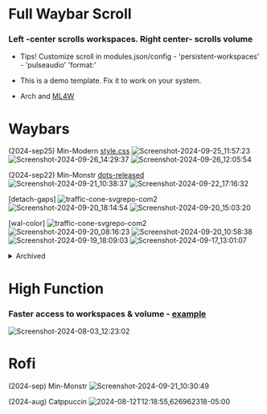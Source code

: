 # Full Waybar Scroll

### Left -center scrolls workspaces. Right center- scrolls volume

  - Tips! Customize scroll in modules.json/config - 'persistent-workspaces' - 'pulseaudio' 'format:'
  
  - This is a demo template. Fix it to work on your system.

  - Arch and [ML4W](https://github.com/mylinuxforwork/dotfiles)
  

# Waybars

(2024-sep25) Min-Modern [style.css](https://github.com/j5onrf/dots/tree/main/waybar/Min-Modern)
![Screenshot-2024-09-25_11:57:23](https://github.com/user-attachments/assets/d4c37518-fe92-4841-84c0-51f421986f61)
![Screenshot-2024-09-26_14:29:37](https://github.com/user-attachments/assets/baf1a67f-cab0-4bf9-ba91-46e6c2b6f48e)
![Screenshot-2024-09-26_12:05:54](https://github.com/user-attachments/assets/e9f4bf49-c214-4fd4-8940-ae2ce1943447)

(2024-sep22) Min-Monstr [dots-released](https://github.com/j5onrf/dots/tree/main/waybar/Min-Monstr)
![Screenshot-2024-09-21_10:38:37](https://github.com/user-attachments/assets/a7af54b7-3288-4c38-8272-f217c2a3921d)
![Screenshot-2024-09-22_17:16:32](https://github.com/user-attachments/assets/2d673ff2-6801-4b40-a18b-cd171a85e8f9)

[detach-gaps] ![traffic-cone-svgrepo-com2](https://github.com/user-attachments/assets/d78a40f2-f7e9-4346-a912-d9dc35bf67e7)
![Screenshot-2024-09-20_18:14:54](https://github.com/user-attachments/assets/261bacc3-a4e3-491f-ab18-c1fdbb2c19ee)
![Screenshot-2024-09-20_15:03:20](https://github.com/user-attachments/assets/2d3b9bb9-a512-4373-b6c5-678fa83e6123)

[wal-color] ![traffic-cone-svgrepo-com2](https://github.com/user-attachments/assets/d78a40f2-f7e9-4346-a912-d9dc35bf67e7)
![Screenshot-2024-09-20_08:16:23](https://github.com/user-attachments/assets/2e9778b3-1120-455f-9ff4-f24d0c2ed028)
![Screenshot-2024-09-20_10:58:38](https://github.com/user-attachments/assets/b3fe7f93-ce44-4ed6-9ea2-b27e0343e4fa)
![Screenshot-2024-09-19_18:09:03](https://github.com/user-attachments/assets/939ca647-65aa-4e75-bda9-5d8b60e1923b)
![Screenshot-2024-09-17_13:01:07](https://github.com/user-attachments/assets/06201541-e366-4931-a375-f4a2772a3c14)

<details><summary>Archived</summary>
<p>
  
[EverForest-theme-jakool][beuuty-theme] ![traffic-cone-svgrepo-com2](https://github.com/user-attachments/assets/d78a40f2-f7e9-4346-a912-d9dc35bf67e7)
![Screenshot-2024-09-12_11:58:15](https://github.com/user-attachments/assets/833b2057-b8da-4fd7-9594-bdb1a3cc633b)
[ml4w-min-j5][rubik-font] (2024-sep) [dots-released](https://github.com/j5onrf/dots/tree/main/waybar/ml4w-min-j5)
![Screenshot-2024-09-13_08:04:12](https://github.com/user-attachments/assets/f48a4b73-7ac4-41b3-8639-388769214b29)
[gnome-extention-power]
![Screenshot-2024-09-14_07:49:163](https://github.com/user-attachments/assets/8b03d066-3c46-41dc-84d5-7b119fd36071)
[minimal-plus-function][group-sliders]
![minimal-plus-function](https://github.com/user-attachments/assets/4a129265-c715-4909-a86a-911fa3adcf10)
["hyprland/workspaces#rw" icons rewrite from] [Jakoolit dots](https://github.com/JaKooLit/Hyprland-Dots/blob/main/config/waybar/modules)
![Screenshot-2024-09-09_11:20:01](https://github.com/user-attachments/assets/54fa7009-d4e5-4306-845e-66c29e5c5067)
[pywal color][group tray]
![Screenshot-2024-08-26_09:39:40](https://github.com/user-attachments/assets/3a5e4dd4-a12a-4454-a129-bfe73fc3f463)
[minimal ml4w modified]
![Screenshot-2024-08-23_18:51:27](https://github.com/user-attachments/assets/bee06be7-83f7-4c1e-9334-23f4cf49b3f8)
[my setup] (2024-aug)
![Screenshot-2024-08-28_12:23:10](https://github.com/user-attachments/assets/1edde73e-5fd1-4b13-8d80-d4cd0fc56930)
![Screenshot-2024-08-27_22:04:03](https://github.com/user-attachments/assets/cb191c9c-8e8e-4323-94dc-807e4f66da75)
![Screenshot-2024-09-11_18:07:40](https://github.com/user-attachments/assets/64af88fb-0ce1-412b-8792-e6cc447583a1)

</p>
</details>

# High Function
### Faster access to workspaces & volume - [example](https://github.com/j5onrf/dots/tree/main/waybar/example-full-waybar-scroll)
![Screenshot-2024-08-03_12:23:02](https://github.com/user-attachments/assets/fdfdf859-65ba-4302-b2af-4a49fe05ae1d)

# Rofi 
(2024-sep) Min-Monstr
![Screenshot-2024-09-21_10:30:49](https://github.com/user-attachments/assets/8a225388-a003-44b7-9ac0-baa429c713f5)


(2024-aug) Catppuccin
![2024-08-12T12:18:55,626962318-05:00](https://github.com/user-attachments/assets/8c16c637-4a3a-4b69-9c4e-045d4b61ed8d)
